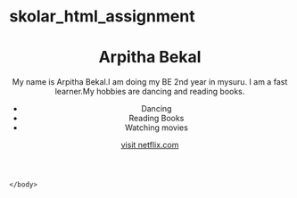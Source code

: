 # skolar_html_assignment
<!DOCTYPE html>
<html lang="en">
    <head>
        <meta charset="UTF-8">
        <meta name="viewport" content="'width=device-width,initial-scale=1.0">
        <title>Attractive webpage</title>
        </head>
    <body>
        <header>
            <h1>Arpitha Bekal</h1>
            <p>My name is Arpitha Bekal.I am doing my BE 2nd year in mysuru. I am a fast learner.My hobbies are dancing and reading books.</p>
            <ul>
                <li>Dancing</li>
                <li>Reading Books</li>
                <li>Watching movies</li>
            </ul>
            <a href="https://www.netflix.com/in/">visit netflix.com</a>
        </header>

    </body>
</html>
